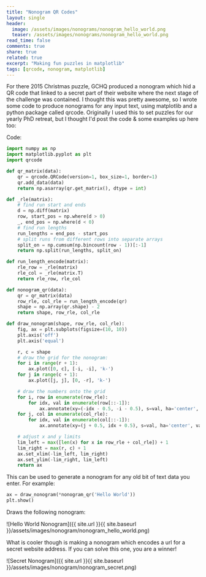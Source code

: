 ```yaml
---
title: "Nonogram QR Codes"
layout: single
header:
  image: /assets/images/nonograms/nonogram_hello_world.png
  teaser: /assets/images/nonograms/nonogram_hello_world.png
read_time: false
comments: true
share: true
related: true
excerpt: "Making fun puzzles in matplotlib"
tags: [qrcode, nonogram, matplotlib]
---
```


For there 2015 Christmas puzzle, GCHQ produced a nonogram which hid a QR code that linked to a secret part of their website where the next stage of the challenge was contained. I thought this was pretty awesome, so I wrote some code to produce nonograms for any input text, using matplotlib and a python package called qrcode. Originally I used this to set puzzles for our yearly PhD retreat, but I thought I'd post the code & some examples up here too:

Code:

```python
import numpy as np
import matplotlib.pyplot as plt
import qrcode

def qr_matrix(data):
    qr = qrcode.QRCode(version=1, box_size=1, border=1)
    qr.add_data(data)
    return np.asarray(qr.get_matrix(), dtype = int)

def _rle(matrix):
    # find run start and ends
    d = np.diff(matrix)
    row, start_pos = np.where(d > 0)
    _, end_pos = np.where(d < 0)
    # find run lengths
    run_lengths = end_pos - start_pos
    # split runs from different rows into separate arrays
    split_on = np.cumsum(np.bincount(row - 1))[:-1]
    return np.split(run_lengths, split_on)

def run_length_encode(matrix):
    rle_row = _rle(matrix)
    rle_col = _rle(matrix.T)
    return rle_row, rle_col

def nonogram_qr(data):
    qr = qr_matrix(data)
    row_rle, col_rle = run_length_encode(qr)
    shape = np.array(qr.shape) - 2
    return shape, row_rle, col_rle

def draw_nonogram(shape, row_rle, col_rle):
    fig, ax = plt.subplots(figsize=(10, 10))
    plt.axis('off')
    plt.axis('equal')

    r, c = shape
    # draw the grid for the nonogram:
    for i in range(r + 1):
        ax.plot([0, c], [-i, -i], 'k-')
    for j in range(c + 1):
        ax.plot([j, j], [0, -r], 'k-')

    # draw the numbers onto the grid
    for i, row in enumerate(row_rle):
        for idx, val in enumerate(row[::-1]):
            ax.annotate(xy=(-idx - 0.5, -i - 0.5), s=val, ha='center', va='center')
    for j, col in enumerate(col_rle):
        for idx, val in enumerate(col[::-1]):
            ax.annotate(xy=(j + 0.5, idx + 0.5), s=val, ha='center', va='center')

    # adjust x and y limits
    lim_left = max([len(x) for x in row_rle + col_rle]) + 1
    lim_right = max(r, c) + 1
    ax.set_xlim(-lim_left, lim_right)
    ax.set_ylim(-lim_right, lim_left)
    return ax
```

This can be used to generate a nonogram for any old bit of text data you enter. For example:  

```python
ax = draw_nonogram(*nonogram_qr('Hello World'))
plt.show()
```

Draws the following nonogram:

![Hello World Nonogram]({{ site.url }}{{ site.baseurl }}/assets/images/nonogram/nonogram_hello_world.png)

What is cooler though is making a nonogram which encodes a url for a secret website address. If you can solve this one, you are a winner!  

![Secret Nonogram]({{ site.url }}{{ site.baseurl }}/assets/images/nonogram/nonogram_secret.png)
